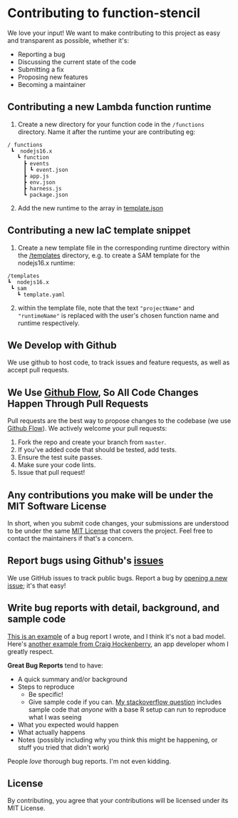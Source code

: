# Contributing to function-stencil
We love your input! We want to make contributing to this project as easy and transparent as possible, whether it's:

- Reporting a bug
- Discussing the current state of the code
- Submitting a fix
- Proposing new features
- Becoming a maintainer


## Contributing a new Lambda function runtime
1. Create a new directory for your function code in the `/functions` directory.
Name it after the runtime your are contributing eg: 
```
/ functions
 ┗  nodejs16.x
   ┗ function
     ┣ events
     ┃ ┗ event.json
     ┣ app.js
     ┣ env.json
     ┣ harness.js
     ┗ package.json
```

2. Add the new runtime to the array in [template.json](/template.json)

## Contributing a new IaC template snippet
1. Create a new template file in the corresponding runtime directory within the [/templates](/templates) directory, e.g. to create a SAM template for the nodejs16.x runtime:
  ```
 /templates 
 ┗  nodejs16.x
   ┗ sam
     ┗ template.yaml
 ```
2. within the template file, note that the text `"projectName"` and `"runtimeName"` is replaced with the user's chosen function name and runtime respectively.



## We Develop with Github
We use github to host code, to track issues and feature requests, as well as accept pull requests.

## We Use [Github Flow](https://guides.github.com/introduction/flow/index.html), So All Code Changes Happen Through Pull Requests
Pull requests are the best way to propose changes to the codebase (we use [Github Flow](https://guides.github.com/introduction/flow/index.html)). We actively welcome your pull requests:

1. Fork the repo and create your branch from `master`.
2. If you've added code that should be tested, add tests.
4. Ensure the test suite passes.
5. Make sure your code lints.
6. Issue that pull request!

## Any contributions you make will be under the MIT Software License
In short, when you submit code changes, your submissions are understood to be under the same [MIT License](http://choosealicense.com/licenses/mit/) that covers the project. Feel free to contact the maintainers if that's a concern.

## Report bugs using Github's [issues](https://github.com/briandk/transcriptase-atom/issues)
We use GitHub issues to track public bugs. Report a bug by [opening a new issue](); it's that easy!

## Write bug reports with detail, background, and sample code
[This is an example](http://stackoverflow.com/q/12488905/180626) of a bug report I wrote, and I think it's not a bad model. Here's [another example from Craig Hockenberry](http://www.openradar.me/11905408), an app developer whom I greatly respect.

**Great Bug Reports** tend to have:

- A quick summary and/or background
- Steps to reproduce
  - Be specific!
  - Give sample code if you can. [My stackoverflow question](http://stackoverflow.com/q/12488905/180626) includes sample code that *anyone* with a base R setup can run to reproduce what I was seeing
- What you expected would happen
- What actually happens
- Notes (possibly including why you think this might be happening, or stuff you tried that didn't work)

People *love* thorough bug reports. I'm not even kidding.

## License
By contributing, you agree that your contributions will be licensed under its MIT License.
